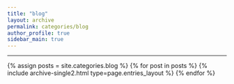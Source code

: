 ```yaml
---
title: "blog"
layout: archive
permalink: categories/blog
author_profile: true
sidebar_main: true
---
```


<!-- 공백이 포함되어 있는 카테고리 이름의 경우 site.categories['a b c'] 이런식으로! -->

***

{% assign posts = site.categories.blog %}
{% for post in posts %} {% include archive-single2.html type=page.entries_layout %} {% endfor %}
